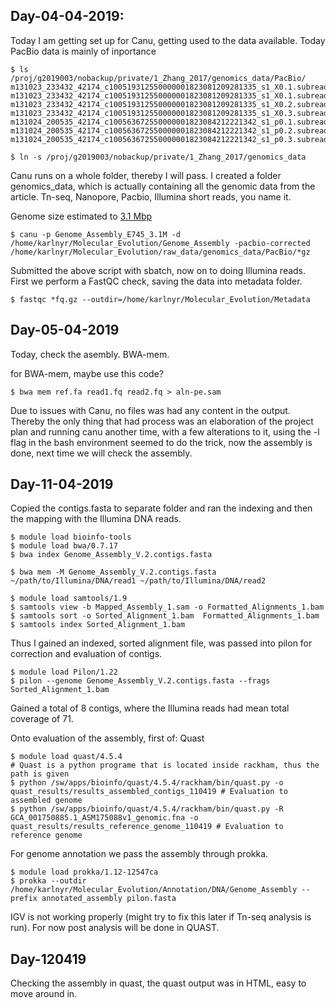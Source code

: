 ## Day-04-04-2019: 
Today I am getting set up for Canu, getting used to the data available. 
Today PacBio data is mainly of inportance 
```shell
$ ls /proj/g2019003/nobackup/private/1_Zhang_2017/genomics_data/PacBio/
m131023_233432_42174_c100519312550000001823081209281335_s1_X0.1.subreads.fastq.gz
m131023_233432_42174_c100519312550000001823081209281335_s1_X0.1.subreads.fastq.gz.save
m131023_233432_42174_c100519312550000001823081209281335_s1_X0.2.subreads.fastq.gz
m131023_233432_42174_c100519312550000001823081209281335_s1_X0.3.subreads.fastq.gz
m131024_200535_42174_c100563672550000001823084212221342_s1_p0.1.subreads.fastq.gz
m131024_200535_42174_c100563672550000001823084212221342_s1_p0.2.subreads.fastq.gz
m131024_200535_42174_c100563672550000001823084212221342_s1_p0.3.subreads.fastq.gz

$ ln -s /proj/g2019003/nobackup/private/1_Zhang_2017/genomics_data
```
Canu runs on a whole folder, thereby I will pass. I created a folder genomics_data, which is actually containing all the genomic data from the article. Tn-seq, Nanopore, Pacbio, Illumina short reads, you name it.

Genome size estimated to [3.1 Mbp](https://www.ncbi.nlm.nih.gov/pmc/articles/PMC3433357/)

```shell
$ canu -p Genome_Assembly_E745_3.1M -d /home/karlnyr/Molecular_Evolution/Genome_Assembly -pacbio-corrected /home/karlnyr/Molecular_Evolution/raw_data/genomics_data/PacBio/*gz
```
Submitted the above script with sbatch, now on to doing Illumina reads. First we perform a FastQC check, saving the data into metadata folder.
```shell
$ fastqc *fq.gz --outdir=/home/karlnyr/Molecular_Evolution/Metadata 
```
## Day-05-04-2019
Today, check the asembly. BWA-mem.

for BWA-mem, maybe use this code?
```shell
$ bwa mem ref.fa read1.fq read2.fq > aln-pe.sam
```
Due to issues with Canu, no files was had any content in the output. Thereby the only thing that had process was an elaboration of the project plan and running canu another time, with a few alterations to it, using the -l flag in the bash environment seemed to do the trick, now the assembly is done, next time we will check the assembly.  

## Day-11-04-2019

Copied the contigs.fasta to separate folder and ran the indexing and then the mapping with the Illumina DNA reads. 
```shell
$ module load bioinfo-tools
$ module load bwa/0.7.17
$ bwa index Genome_Assembly_V.2.contigs.fasta

$ bwa mem -M Genome_Assembly_V.2.contigs.fasta ~/path/to/Illumina/DNA/read1 ~/path/to/Illumina/DNA/read2 
```

```shell
$ module load samtools/1.9
$ samtools view -b Mapped_Assembly_1.sam -o Formatted_Alignments_1.bam
$ samtools sort -o Sorted_Alignment_1.bam  Formatted_Alignments_1.bam 
$ samtools index Sorted_Alignment_1.bam 
```
Thus I gained an indexed, sorted alignment file, was passed into pilon for correction and evaluation of contigs. 

```shell
$ module load Pilon/1.22
$ pilon --genome Genome_Assembly_V.2.contigs.fasta --frags Sorted_Alignment_1.bam 
```
Gained a total of 8 contigs, where the Illumina reads had mean total coverage of 71.

Onto evaluation of the assembly, first of: Quast

```shell
$ module load quast/4.5.4
# Quast is a python programe that is located inside rackham, thus the path is given
$ python /sw/apps/bioinfo/quast/4.5.4/rackham/bin/quast.py -o quast_results/results_assembled_contigs_110419 # Evaluation to assembled genome 
$ python /sw/apps/bioinfo/quast/4.5.4/rackham/bin/quast.py -R GCA_001750885.1_ASM175088v1_genomic.fna -o quast_results/results_reference_genome_110419 # Evaluation to reference genome
```

For genome annotation we pass the assembly through prokka.

```shell
$ module load prokka/1.12-12547ca
$ prokka --outdir /home/karlnyr/Molecular_Evolution/Annotation/DNA/Genome_Assembly --prefix annotated_assembly pilon.fasta
```

IGV is not working properly (might try to fix this later if Tn-seq analysis is run). For now post analysis will be done in QUAST.

## Day-120419
Checking the assembly in quast, the quast output was in HTML, easy to move around in. 

